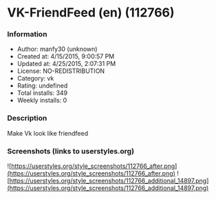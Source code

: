 # VK-FriendFeed (en) (112766)

### Information
- Author: manfy30 (unknown)
- Created at: 4/15/2015, 9:00:57 PM
- Updated at: 4/25/2015, 2:07:31 PM
- License: NO-REDISTRIBUTION
- Category: vk
- Rating: undefined
- Total installs: 349
- Weekly installs: 0


### Description
Make Vk look like friendfeed


### Screenshots (links to userstyles.org)
![https://userstyles.org/style_screenshots/112766_after.png](https://userstyles.org/style_screenshots/112766_after.png)
![https://userstyles.org/style_screenshots/112766_additional_14897.png](https://userstyles.org/style_screenshots/112766_additional_14897.png)

